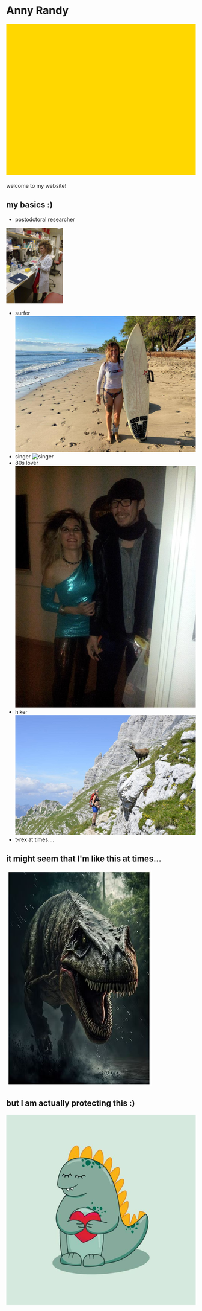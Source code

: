
# Anny Randy
<div style="background-color: #ffd700; height: 400px; margin-bottom: 20px;"></div>
welcome to my website!  

## my basics :)

- postodctoral researcher
 <img src="researcher.jpg" alt="Image 1" style="width: 150px; height: auto;">


- surfer
   ![surfing](surfer.jpg)
- singer
   ![singer](singer.jpg)
- 80s lover
   ![80s](80s_lover.jpg)
- hiker
  ![hiking](hiker.jpg)
- t-rex at times....

## it might seem that I'm like this at times...


![Image 1](angry_trex.JPG)

## but I am actually protecting this :)

![Image 2](cute_trex.jpg)
